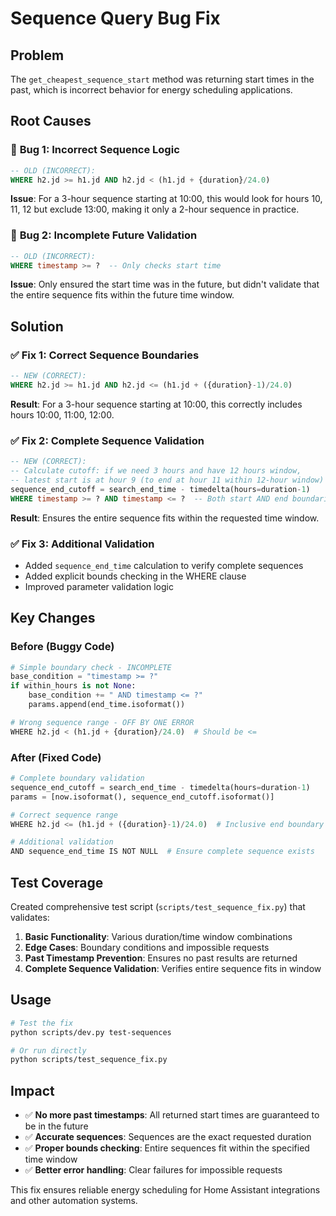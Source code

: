 # Sequence Query Bug Fix

## Problem

The `get_cheapest_sequence_start` method was returning start times in the past, which is incorrect behavior for energy scheduling applications.

## Root Causes

### 🐛 **Bug 1: Incorrect Sequence Logic** 
```sql
-- OLD (INCORRECT):
WHERE h2.jd >= h1.jd AND h2.jd < (h1.jd + {duration}/24.0)
```

**Issue**: For a 3-hour sequence starting at 10:00, this would look for hours 10, 11, 12 but exclude 13:00, making it only a 2-hour sequence in practice.

### 🐛 **Bug 2: Incomplete Future Validation**
```sql
-- OLD (INCORRECT):
WHERE timestamp >= ?  -- Only checks start time
```

**Issue**: Only ensured the start time was in the future, but didn't validate that the entire sequence fits within the future time window.

## Solution

### ✅ **Fix 1: Correct Sequence Boundaries**
```sql
-- NEW (CORRECT):  
WHERE h2.jd >= h1.jd AND h2.jd <= (h1.jd + ({duration}-1)/24.0)
```

**Result**: For a 3-hour sequence starting at 10:00, this correctly includes hours 10:00, 11:00, 12:00.

### ✅ **Fix 2: Complete Sequence Validation**
```sql
-- NEW (CORRECT):
-- Calculate cutoff: if we need 3 hours and have 12 hours window,
-- latest start is at hour 9 (to end at hour 11 within 12-hour window)
sequence_end_cutoff = search_end_time - timedelta(hours=duration-1)
WHERE timestamp >= ? AND timestamp <= ?  -- Both start AND end boundaries
```

**Result**: Ensures the entire sequence fits within the requested time window.

### ✅ **Fix 3: Additional Validation**
- Added `sequence_end_time` calculation to verify complete sequences
- Added explicit bounds checking in the WHERE clause
- Improved parameter validation logic

## Key Changes

### Before (Buggy Code)
```python
# Simple boundary check - INCOMPLETE
base_condition = "timestamp >= ?"
if within_hours is not None:
    base_condition += " AND timestamp <= ?"
    params.append(end_time.isoformat())

# Wrong sequence range - OFF BY ONE ERROR
WHERE h2.jd < (h1.jd + {duration}/24.0)  # Should be <=
```

### After (Fixed Code)
```python
# Complete boundary validation
sequence_end_cutoff = search_end_time - timedelta(hours=duration-1)
params = [now.isoformat(), sequence_end_cutoff.isoformat()]

# Correct sequence range
WHERE h2.jd <= (h1.jd + ({duration}-1)/24.0)  # Inclusive end boundary

# Additional validation
AND sequence_end_time IS NOT NULL  # Ensure complete sequence exists
```

## Test Coverage

Created comprehensive test script (`scripts/test_sequence_fix.py`) that validates:

1. **Basic Functionality**: Various duration/time window combinations
2. **Edge Cases**: Boundary conditions and impossible requests  
3. **Past Timestamp Prevention**: Ensures no past results are returned
4. **Complete Sequence Validation**: Verifies entire sequence fits in window

## Usage

```bash
# Test the fix
python scripts/dev.py test-sequences

# Or run directly  
python scripts/test_sequence_fix.py
```

## Impact

- ✅ **No more past timestamps**: All returned start times are guaranteed to be in the future
- ✅ **Accurate sequences**: Sequences are the exact requested duration  
- ✅ **Proper bounds checking**: Entire sequences fit within the specified time window
- ✅ **Better error handling**: Clear failures for impossible requests

This fix ensures reliable energy scheduling for Home Assistant integrations and other automation systems.
